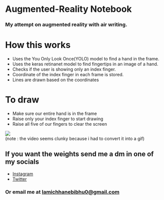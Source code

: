 # Augmented-Reality Notebook

### My attempt on augmented reality with air writing. 

# How this works

- Uses the You Only Look Once(YOLO) model to find a hand in the frame. <br>
- Uses the keras retinanet model to find fingertips in an image of a hand. <br>
- Checks if the user is showing only an index finger.
- Coordinate of the index finger in each frame is stored.
- Lines are drawn based on the coordinates

# To draw

- Make sure our entire hand is in the frame <br>
- Raise only your index finger to start drawing <br>
- Raise all five of our fingers to clear the screen

<img src="https://github.com/BibhuLamichhane/Air-Writing/blob/master/AirWritng.gif"> <br>
(note : the video seems clunky because i had to convert it into a gif)
## If you want the weights send me a dm in one of my socials
- <a href="https://www.instagram.com/lamichhane_bibhu/">Instagram</a> <br>
- <a href="https://twitter.com/lamichhanebibhu">Twitter</a>

### Or email me at lamichhanebibhu0@gmail.com
